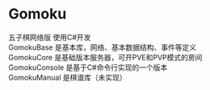 # Gomoku
五子棋网络版  使用C#开发  
GomokuBase 是基本库，网络、基本数据结构、事件等定义  
GomokuCore 是基础版本服务器，可开PVE和PVP模式的房间  
GomokuConsole 是基于C#命令行实现的一个版本  
GomokuManual 是棋谱库（未实现）  
